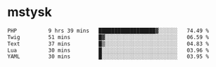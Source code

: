 # mstysk

<!--START_SECTION:waka-->

```txt
PHP          9 hrs 39 mins   ██████████████████▓░░░░░░   74.49 %
Twig         51 mins         █▓░░░░░░░░░░░░░░░░░░░░░░░   06.59 %
Text         37 mins         █▒░░░░░░░░░░░░░░░░░░░░░░░   04.83 %
Lua          30 mins         █░░░░░░░░░░░░░░░░░░░░░░░░   03.96 %
YAML         30 mins         █░░░░░░░░░░░░░░░░░░░░░░░░   03.95 %
```

<!--END_SECTION:waka-->
